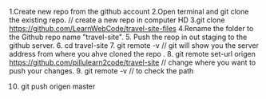 1.Create new repo from the github account
2.Open terminal and git clone the existing repo. // create a new repo in computer HD
3.git clone https://github.com/LearnWebCode/travel-site-files
4.Rename the folder to the Github repo name "travel-site". 
5. Push the reop in out staging to the github server. 
6. cd travel-site
7. git remote -v // git will show you the server address from where you ahve cloned the repo .
8. git remote set-url origen https://github.com/pillulearn2code/travel-site // change where you want to push your changes.
9. git remote -v // to check the path 

10. git push origen master


